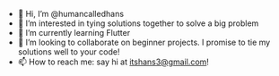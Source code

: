 - 👋 Hi, I’m @humancalledhans
- 👀 I’m interested in tying solutions together to solve a big problem
- 🌱 I’m currently learning Flutter
- 💞️ I’m looking to collaborate on beginner projects. I promise to tie my solutions well to your code!
- 📫 How to reach me: say hi at itshans3@gmail.com!

<!---
humancalledhans/humancalledhans is a ✨ special ✨ repository because its `README.md` (this file) appears on your GitHub profile.
You can click the Preview link to take a look at your changes.
--->

